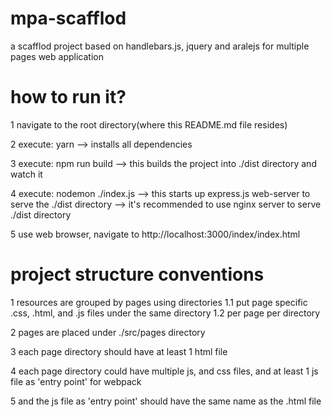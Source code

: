 # mpa-scafflod
a scafflod project based on handlebars.js, jquery and aralejs for multiple pages web application

# how to run it?
1 navigate to the root directory(where this README.md file resides)

2 execute: yarn              --> installs all dependencies

3 execute: npm run build     --> this builds the project into ./dist directory and watch it

4 execute: nodemon ./index.js --> this starts up express.js web-server to serve the ./dist directory
                              --> it's recommended to use nginx server to serve ./dist directory

5 use web browser, navigate to http://localhost:3000/index/index.html

# project structure conventions
1 resources are grouped by pages using directories
  1.1 put page specific .css, .html, and .js files under the same directory
  1.2 per page per directory

2 pages are placed under ./src/pages directory

3 each page directory should have at least 1 html file

4 each page directory could have multiple js, and css files, and at least 1 js
  file as 'entry point' for webpack

5 and the js file as 'entry point' should have the same name as the .html file
